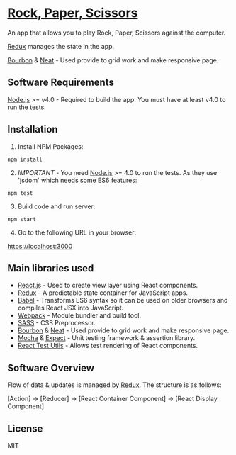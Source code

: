 # [Rock, Paper, Scissors](https://github.com/iq2525/rock-paper-scissors)

An app that allows you to play Rock, Paper, Scissors against the computer.

[Redux](https://github.com/rackt/redux) manages the state in the app.

[Bourbon](http://bourbon.io/) & [Neat](http://neat.bourbon.io/) - Used provide to grid work and make responsive page.  

## Software Requirements

[Node.js](https://nodejs.org) >= v4.0 - Required to build the app.  You must have at least v4.0 to run the tests.

## Installation

1. Install NPM Packages:

```
npm install
```

2. *IMPORTANT* - You need [Node.js](https://nodejs.org) >= 4.0 to run the tests.  As they use 'jsdom' which needs some ES6 features:

```
npm test
```

3. Build code and run server:

```
npm start
```

4. Go to the following URL in your browser:

[https://localhost:3000](https://localhost:3000)

## Main libraries used

* [React.js](https://facebook.github.io/react/) - Used to create view layer using React components.
* [Redux](https://github.com/rackt/redux) - A predictable state container for JavaScript apps.
* [Babel](https://babeljs.io/) - Transforms ES6 syntax so it can be used on older browsers and compiles React JSX into JavaScript.
* [Webpack](https://webpack.github.io/) - Module bundler and build tool.
* [SASS](http://sass-lang.com/) - CSS Preprocessor.
* [Bourbon](http://bourbon.io/) & [Neat](http://neat.bourbon.io/) - Used provide to grid work and make responsive page.  
* [Mocha](https://mochajs.org/) & [Expect](https://github.com/mjackson/expect/) - Unit testing framework & assertion library.
* [React Test Utils](https://facebook.github.io/react/docs/test-utils.html) - Allows test rendering of React components.

## Software Overview

Flow of data & updates is managed by [Redux](https://github.com/rackt/redux).  The structure is as follows:

[Action] -> [Reducer] -> [React Container Component] -> [React Display Component]

## License

MIT
